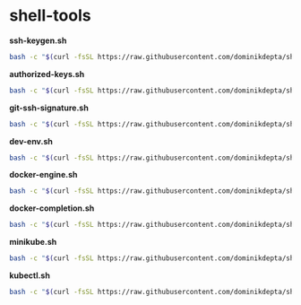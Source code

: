 # shell-tools

**ssh-keygen.sh**
```sh
bash -c "$(curl -fsSL https://raw.githubusercontent.com/dominikdepta/shell-tools/main/ssh-keygen.sh)"
```

**authorized-keys.sh**
```sh
bash -c "$(curl -fsSL https://raw.githubusercontent.com/dominikdepta/shell-tools/main/authorized-keys.sh)"
```

**git-ssh-signature.sh**
```sh
bash -c "$(curl -fsSL https://raw.githubusercontent.com/dominikdepta/shell-tools/main/git-ssh-signature.sh)"
```

**dev-env.sh**
```sh
bash -c "$(curl -fsSL https://raw.githubusercontent.com/dominikdepta/shell-tools/main/dev-env.sh)"
```

**docker-engine.sh**
```sh
bash -c "$(curl -fsSL https://raw.githubusercontent.com/dominikdepta/shell-tools/main/docker-engine.sh)"
```

**docker-completion.sh**
```sh
bash -c "$(curl -fsSL https://raw.githubusercontent.com/dominikdepta/shell-tools/main/docker-completion.sh)"
```

**minikube.sh**
```sh
bash -c "$(curl -fsSL https://raw.githubusercontent.com/dominikdepta/shell-tools/main/minikube.sh)"
```

**kubectl.sh**
```sh
bash -c "$(curl -fsSL https://raw.githubusercontent.com/dominikdepta/shell-tools/main/kubectl.sh)"
```

